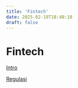```yaml
---
title: 'Fintech'
date: 2025-02-18T18:40:10
draft: false
---
```


# Fintech

[Intro](./intro/)

[Regulasi](./regulasi/)

